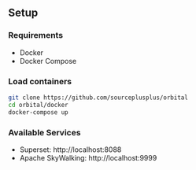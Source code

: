 ## Setup

### Requirements
- Docker
- Docker Compose

### Load containers
```sh
git clone https://github.com/sourceplusplus/orbital
cd orbital/docker
docker-compose up
```

### Available Services
- Superset: http://localhost:8088
- Apache SkyWalking: http://localhost:9999
